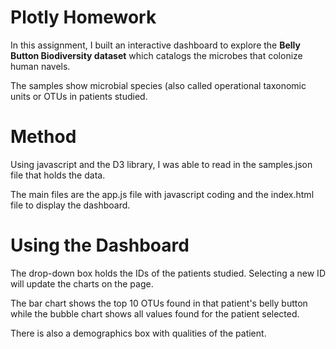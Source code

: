 # Plotly Homework

In this assignment, I built an interactive dashboard to explore the <b>Belly Button Biodiversity dataset</b> which catalogs the microbes that colonize human navels.

The samples show microbial species (also called operational taxonomic units or OTUs in patients studied.

# Method

Using javascript and the D3 library, I was able to read in the samples.json file that holds the data.

The main files are the app.js file with javascript coding and the index.html file to display the dashboard.

# Using the Dashboard

The drop-down box holds the IDs of the patients studied. Selecting a new ID will update the charts on the page.

The bar chart shows the top 10 OTUs found in that patient's belly button while the bubble chart shows all values found for the patient selected.

There is also a demographics box with qualities of the patient.
